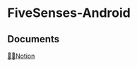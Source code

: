 # FiveSenses-Android
## Documents
<a href="https://nebula-ferry-f85.notion.site/5gaam-19c899c22c7a80878c7ac02c9f02c2f9?pvs=4">👩‍💻Notion</a>
